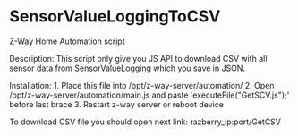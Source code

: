 # SensorValueLoggingToCSV
Z-Way Home Automation script

Description:
  This script only give you JS API to download CSV with all sensor data from 
  SensorValueLogging which you save in JSON.

Installation:
    1. Place this file into /opt/z-way-server/automation/
    2. Open /opt/z-way-server/automation/main.js and paste 
       'executeFile("GetSCV.js");' before last brace
    3. Restart z-way server or reboot device

To download CSV file you should open next link:
   razberry_ip:port/GetCSV
